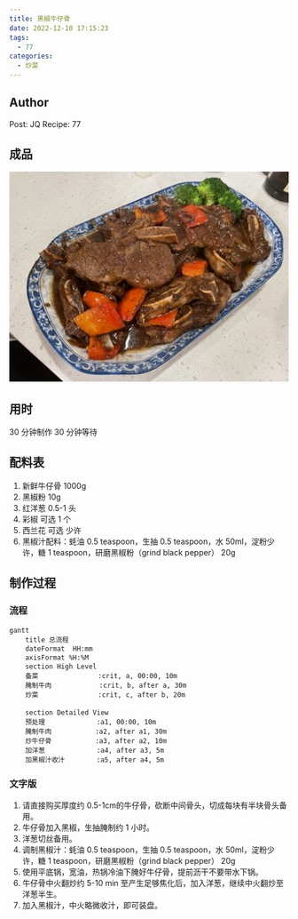 ```yaml
---
title: 黑椒牛仔骨
date: 2022-12-10 17:15:23
tags:
  - 77
categories:
  - 炒菜
---
```


## Author

Post: JQ
Recipe: 77

## 成品

![摆盘](../images/%E9%BB%91%E6%A4%92%E7%89%9B%E4%BB%94%E9%AA%A8/78173D5A-545C-4E81-9558-A4116236156F_1_105_c.jpeg)

## 用时

30 分钟制作
30 分钟等待

## 配料表

1. 新鲜牛仔骨 1000g
2. 黑椒粉 10g
3. 红洋葱 0.5-1 头
4. 彩椒 可选 1 个
5. 西兰花 可选 少许
6. 黑椒汁配料：蚝油 0.5 teaspoon，生抽 0.5 teaspoon，水 50ml，淀粉少许，糖 1 teaspoon，研磨黑椒粉（grind black pepper） 20g

## 制作过程

### 流程

```mermaid
gantt
    title 总流程
    dateFormat  HH:mm
    axisFormat %H:%M
    section High Level
    备菜               :crit, a, 00:00, 10m
    腌制牛肉            :crit, b, after a, 30m
    炒菜               :crit, c, after b, 20m

    section Detailed View
    预处理             :a1, 00:00, 10m
    腌制牛肉           :a2, after a1, 30m
    炒牛仔骨           :a3, after a2, 10m
    加洋葱             :a4, after a3, 5m
    加黑椒汁收汁        :a5, after a4, 5m

```

### 文字版

1. 请直接购买厚度约 0.5-1cm的牛仔骨，砍断中间骨头，切成每块有半块骨头备用。
2. 牛仔骨加入黑椒，生抽腌制约 1 小时。
3. 洋葱切丝备用。
4. 调制黑椒汁：蚝油 0.5 teaspoon，生抽 0.5 teaspoon，水 50ml，淀粉少许，糖 1 teaspoon，研磨黑椒粉（grind black pepper） 20g
5. 使用平底锅，宽油，热锅冷油下腌好牛仔骨，提前沥干不要带水下锅。
6. 牛仔骨中火翻炒约 5-10 min 至产生足够焦化后，加入洋葱，继续中火翻炒至洋葱半生。
7. 加入黑椒汁，中火略微收汁，即可装盘。
